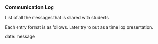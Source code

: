 ### Communication Log

List of all the messages that is shared with students

Each entry format is as follows.
Later try to put as a time log presentation.

date:
message:
